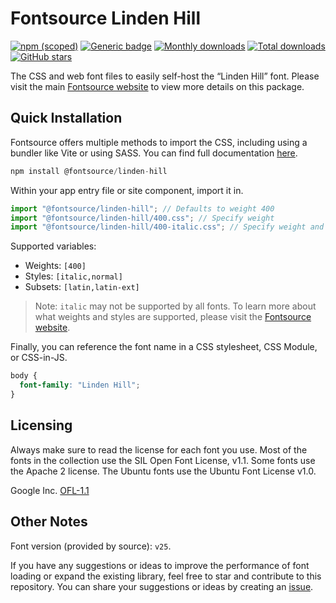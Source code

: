 # Fontsource Linden Hill

[![npm (scoped)](https://img.shields.io/npm/v/@fontsource/linden-hill?color=brightgreen)](https://www.npmjs.com/package/@fontsource/linden-hill) [![Generic badge](https://img.shields.io/badge/fontsource-passing-brightgreen)](https://github.com/fontsource/fontsource) [![Monthly downloads](https://badgen.net/npm/dm/@fontsource/linden-hill)](https://github.com/fontsource/fontsource) [![Total downloads](https://badgen.net/npm/dt/@fontsource/linden-hill)](https://github.com/fontsource/fontsource) [![GitHub stars](https://img.shields.io/github/stars/fontsource/fontsource.svg?style=social&label=Star)](https://github.com/fontsource/fontsource/stargazers)

The CSS and web font files to easily self-host the “Linden Hill” font. Please visit the main [Fontsource website](https://fontsource.org/fonts/linden-hill) to view more details on this package.

## Quick Installation

Fontsource offers multiple methods to import the CSS, including using a bundler like Vite or using SASS. You can find full documentation [here](https://fontsource.org/docs/getting-started/introduction).

```javascript
npm install @fontsource/linden-hill
```

Within your app entry file or site component, import it in.

```javascript
import "@fontsource/linden-hill"; // Defaults to weight 400
import "@fontsource/linden-hill/400.css"; // Specify weight
import "@fontsource/linden-hill/400-italic.css"; // Specify weight and style
```

Supported variables:
- Weights: `[400]`
- Styles: `[italic,normal]`
- Subsets: `[latin,latin-ext]`

> Note: `italic` may not be supported by all fonts. To learn more about what weights and styles are supported, please visit the [Fontsource website](https://fontsource.org/fonts/linden-hill).

Finally, you can reference the font name in a CSS stylesheet, CSS Module, or CSS-in-JS.

```css
body {
  font-family: "Linden Hill";
}
```

## Licensing
Always make sure to read the license for each font you use. Most of the fonts in the collection use the SIL Open Font License, v1.1. Some fonts use the Apache 2 license. The Ubuntu fonts use the Ubuntu Font License v1.0.

Google Inc.
[OFL-1.1](http://scripts.sil.org/OFL)

## Other Notes
Font version (provided by source): `v25`.

If you have any suggestions or ideas to improve the performance of font loading or expand the existing library, feel free to star and contribute to this repository. You can share your suggestions or ideas by creating an [issue](https://github.com/fontsource/fontsource/issues).